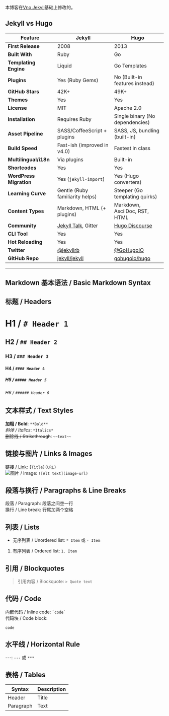 

本博客在[Vno Jekyll](https://github.com/onevcat/vno-jekyll)基础上修改的。  

## Jekyll vs Hugo

| **Feature**               | **Jekyll**                          | **Hugo**                          |
|---------------------------|-------------------------------------|-----------------------------------|
| **First Release**         | 2008                                | 2013                              |
| **Built With**            | Ruby                                | Go                                |
| **Templating Engine**     | Liquid                              | Go Templates                      |
| **Plugins**               | Yes (Ruby Gems)                     | No (Built-in features instead)    |
| **GitHub Stars**          | 42K+                                | 49K+                              |
| **Themes**                | Yes                                 | Yes                               |
| **License**               | MIT                                 | Apache 2.0                        |
| **Installation**          | Requires Ruby                       | Single binary (No dependencies)   |
| **Asset Pipeline**        | SASS/CoffeeScript + plugins         | SASS, JS, bundling (built-in)     |
| **Build Speed**           | Fast-ish (improved in v4.0)         | Fastest in class                  |
| **Multilingual/i18n**     | Via plugins                         | Built-in                          |
| **Shortcodes**            | Yes                                 | Yes                               |
| **WordPress Migration**   | Yes (`jekyll-import`)               | Yes (Hugo converters)             |
| **Learning Curve**        | Gentle (Ruby familiarity helps)     | Steeper (Go templating quirks)    |
| **Content Types**         | Markdown, HTML (+ plugins)          | Markdown, AsciiDoc, RST, HTML     |
| **Community**             | [Jekyll Talk](https://talk.jekyllrb.com/), Gitter | [Hugo Discourse](https://discourse.gohugo.io/) |
| **CLI Tool**              | Yes                                 | Yes                               |
| **Hot Reloading**         | Yes                                 | Yes                               |
| **Twitter**               | [@jekyllrb](https://twitter.com/jekyllrb) | [@GoHugoIO](https://twitter.com/GoHugoIO) |
| **GitHub Repo**           | [jekyll/jekyll](https://github.com/jekyll/jekyll) | [gohugoio/hugo](https://github.com/gohugoio/hugo) |


------  

## Markdown 基本语法 / Basic Markdown Syntax

## 标题 / Headers
# H1 / `# Header 1`  
## H2 / `## Header 2`  
### H3 / `### Header 3`  
#### H4 / `#### Header 4`  
##### H5 / `##### Header 5`  
###### H6 / `###### Header 6`  

## 文本样式 / Text Styles
**加粗 / Bold**: `**Bold**`  
*斜体 / Italics*: `*Italics*`  
~~删除线 / Strikethrough~~: `~~text~~`  

## 链接与图片 / Links & Images
[链接 / Link](URL): `[Title](URL)`  
![图片 / Image](image-url): `![Alt text](image-url)`

## 段落与换行 / Paragraphs & Line Breaks
段落 / Paragraph: 段落之间空一行  
换行 / Line break: 行尾加两个空格  

## 列表 / Lists
- 无序列表 / Unordered list: `* Item` 或 `- Item`  
1. 有序列表 / Ordered list: `1. Item`  

## 引用 / Blockquotes
> 引用内容 / Blockquote: `> Quote text`

## 代码 / Code
内嵌代码 / Inline code: `` `code` ``  
代码块 / Code block:  
  ```language
code
```
 
## 水平线 / Horizontal Rule
---: `---` 或 `***`

## 表格 / Tables
| Syntax      | Description |  
|-------------|-------------|  
| Header      | Title       |  
| Paragraph   | Text        |  
        
